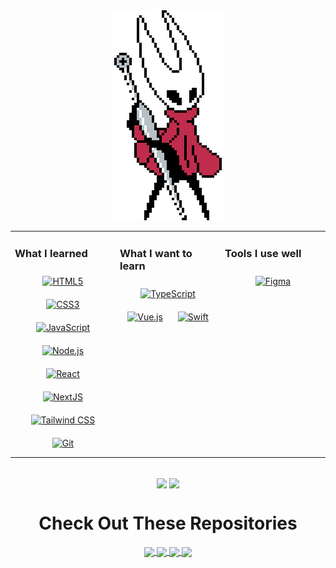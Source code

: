 <div align="center"><img src="hornet.gif" /> </div>


<div align="center">  
<table><tr><td valign="top" width="33%">
  
### What I learned 
<div align="center">  
<a href="https://en.wikipedia.org/wiki/HTML5" target="_blank"><img style="margin: 10px" src="https://profilinator.rishav.dev/skills-assets/html5-original-wordmark.svg" alt="HTML5" height="50" /></a>  
<a href="https://www.w3schools.com/css/" target="_blank"><img style="margin: 10px" src="https://profilinator.rishav.dev/skills-assets/css3-original-wordmark.svg" alt="CSS3" height="50" /></a>  
<a href="https://www.javascript.com/" target="_blank"><img style="margin: 10px" src="https://profilinator.rishav.dev/skills-assets/javascript-original.svg" alt="JavaScript" height="50" /></a>  
<a href="https://nodejs.org/" target="_blank"><img style="margin: 10px" src="https://profilinator.rishav.dev/skills-assets/nodejs-original-wordmark.svg" alt="Node.js" height="50" /></a>  
<a href="https://reactjs.org/" target="_blank"><img style="margin: 10px" src="https://profilinator.rishav.dev/skills-assets/react-original-wordmark.svg" alt="React" height="50" /></a>  
<a href="https://nextjs.org/" target="_blank"><img style="margin: 10px" src="https://profilinator.rishav.dev/skills-assets/nextjs.png" alt="NextJS" height="50" /></a> 
<a href="https://www.tailwindcss.com/" target="_blank"><img style="margin: 10px" src="https://profilinator.rishav.dev/skills-assets/tailwindcss.svg" alt="Tailwind CSS" height="50" /></a>  
<a href="https://github.com/" target="_blank"><img style="margin: 10px" src="https://profilinator.rishav.dev/skills-assets/git-scm-icon.svg" alt="Git" height="50" /></a>  
</div>
</td><td valign="top" width="33%">

### What I want to learn  
<div align="center">  
<a href="https://www.typescriptlang.org/" target="_blank"><img style="margin: 10px" src="https://profilinator.rishav.dev/skills-assets/typescript-original.svg" alt="TypeScript" height="50" /></a>  
<a href="https://vuejs.org/" target="_blank"><img style="margin: 10px" src="https://profilinator.rishav.dev/skills-assets/vuejs-original-wordmark.svg" alt="Vue.js" height="50" /></a>  
<a href="https://developer.apple.com/swift/" target="_blank"><img style="margin: 10px" src="https://profilinator.rishav.dev/skills-assets/swift-original-wordmark.svg" alt="Swift" height="50" /></a>  
</div>
</td><td valign="top" width="33%">

### Tools I use well
<div align="center">  
<a href="https://www.figma.com/" target="_blank"><img style="margin: 10px" src="https://profilinator.rishav.dev/skills-assets/figma-icon.svg" alt="Figma" height="50" /></a>  
</div>
</td></tr></table> 
</div>
<br/>  

<div align="center">
  <img src="https://github-readme-stats.vercel.app/api?username=cydexx&show_icons=true&theme=great-gatsby&count_private=true&hide_border=true&layout=compact" align="center" />
  <img src="https://github-readme-stats.vercel.app/api/top-langs/?username=cydexx&theme=great-gatsby&hide_border=true&layout=compact" align="center" />
</div>  

<h1 align="center">Check Out These Repositories</h1>
 
<div align="center">
  <a href="https://github.com/cydexx/nft-marketplace-website">
    <img align="center" src="https://github-readme-stats.vercel.app/api/pin/?username=cydexx&repo=nft-marketplace-website&theme=great-gatsby&hide_border=true" />
  </a>
  <a href="https://github.com/cydexx/food-delivery-app">
    <img align="center" src="https://github-readme-stats.vercel.app/api/pin/?username=cydexx&repo=food-delivery-app&theme=great-gatsby&hide_border=true" />
  </a>
  <a href="https://github.com/cydexx/google-in-1998">
    <img align="center" src="https://github-readme-stats.vercel.app/api/pin/?username=cydexx&repo=google-in-1998&theme=great-gatsby&hide_border=true" />
  </a>
  <a href="https://github.com/cydexx/Satanichia">
    <img align="center" src="https://github-readme-stats.vercel.app/api/pin/?username=cydexx&repo=Satanichia&theme=great-gatsby&hide_border=true" />
  </a>
</div> 
